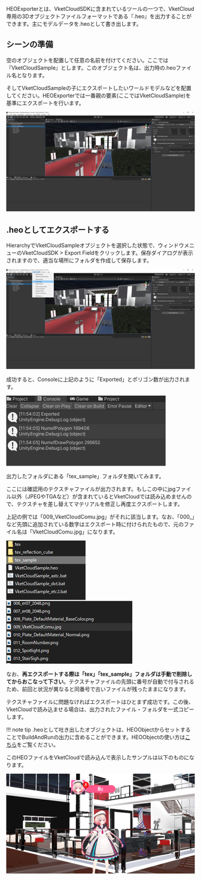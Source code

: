 HEOExporterとは、VketCloudSDKに含まれているツールの一つで、VketCloud専用の3Dオブジェクトファイルフォーマットである『.heo』を出力することができます。主にモデルデータを.heoとして書き出します。

## シーンの準備
空のオブジェクトを配置して任意の名前を付けてください。ここでは『VketCloudSample』とします。このオブジェクト名は、出力時の.heoファイル名となります。

そしてVketCloudSampleの子にエクスポートしたいワールドモデルなどを配置してください。HEOExporterでは一番親の要素(ここではVketCloudSample)を基準にエクスポートを行います。

<img src="img/スクリーンショット 2022-05-13 115248.jpg">

## .heoとしてエクスポートする
HierarchyでVketCloudSampleオブジェクトを選択した状態で、ウィンドウメニューのVketCloudSDK > Export Fieldをクリックします。保存ダイアログが表示されますので、適当な場所にフォルダを作成して保存します。

<img src="img/スクリーンショット 2022-05-13 115324.jpg">

成功すると、Consoleに上記のように「Exported」とポリゴン数が出力されます。

<img src="img/スクリーンショット 2022-05-13 115417.jpg">

出力したフォルダにある「tex_sample」フォルダを開いてみます。

ここには確認用のテクスチャファイルが出力されます。もしこの中にjpgファイル以外（JPEGやTGAなど）が含まれているとVketCloudでは読み込めませんので、テクスチャを差し替えてマテリアルを修正し再度エクスポートします。

上記の例では「009_VketCloudComu.jpg」がそれに該当します。なお、「000_」など先頭に追加されている数字はエクスポート時に付けられたもので、元のファイル名は「VketCloudComu.jpg」になります。

<img src="img/スクリーンショット 2022-05-13 151156.jpg">
<img src="img/スクリーンショット 2022-05-13 151129.jpg">

なお、**再エクスポートする際は「tex」「tex_sample」フォルダは手動で削除してからおこなって下さい**。テクスチャファイルの先頭に番号が自動で付与されるため、前回と状況が異なると同番号で古いファイルが残ったままになります。

テクスチャファイルに問題なければエクスポートはひとまず成功です。この後、VketCloudで読み込ませる場合は、出力されたファイル・フォルダを一式コピーします。

!!! note tip
    .heoとして吐き出したオブジェクトは、HEOObjectからセットすることでBuildAndRunの出力に含めることができます。HEOObjectの使い方は[こちら](../HEOComponents/HEOObject.md)をご覧ください。

このHEOファイルをVketCloudで読み込んで表示したサンプルは以下のものになります。

<img src="img/スクリーンショット 2022-05-13 114449.jpg">

